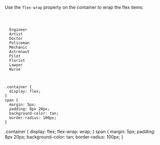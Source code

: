 Use the `flex-wrap` property
on the container to wrap
the flex items:

<Editor lang="css" type="exercise">
<code>
<panel lang="html">
<div class="container">
  <span>Engineer</span>
  <span>Artist</span>
  <span>Doctor</span>
  <span>Policeman</span>
  <span>Mechanic</span>
  <span>Astronaut</span>
  <span>Pilot</span>
  <span>Florist</span>
  <span>Lawyer</span>
  <span>Nurse</span>
</div>
</panel>
<panel lang="css">
.container {
  display: flex;
}
span {
  margin: 5px;
  padding: 8px 20px;
  background-color: tan;
  border-radius: 100px;
}
</panel>
</code>

<solution>
.container {
  display: flex;
  flex-wrap: wrap;
}
span {
  margin: 5px;
  padding: 8px 20px;
  background-color: tan;
  border-radius: 100px;
}
</solution>
</Editor>